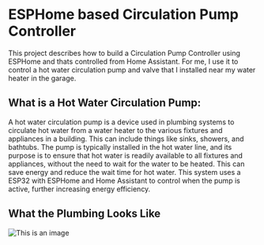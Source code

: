 # ESPHome based Circulation Pump Controller

This project describes how to build a Circulation Pump Controller using ESPHome and thats controlled from Home Assistant.  For me, I use it to control a hot water circulation pump and valve that I installed near my water heater in the garage.

## What is a Hot Water Circulation Pump:

A hot water circulation pump is a device used in plumbing systems to circulate hot water from a water heater to the various fixtures and appliances in a building. This can include things like sinks, showers, and bathtubs. The pump is typically installed in the hot water line, and its purpose is to ensure that hot water is readily available to all fixtures and appliances, without the need to wait for the water to be heated. This can save energy and reduce the wait time for hot water. This system uses a ESP32 with ESPHome and Home Assistant to control when the pump is active, further increasing energy efficiency.


## What the Plumbing Looks Like
![This is an image](https://github.com/dresslerc/esphome-circulation-pump-controller/blob/main/circpump.png)


